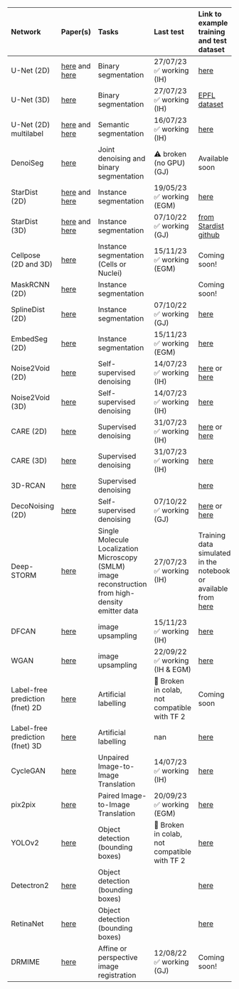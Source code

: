 | Network                               | Paper(s)                                                      | Tasks                                                                                              |Last test                               | Link to example training and test dataset                                             |
|:--------------------------------------|:--------------------------------------------------------------|:---------------------------------------------------------------------------------------------------|:----------------------------------------|:--------------------------------------------------------------------------------------|
| U-Net (2D)                            | [here](https://www.nature.com/articles/s41592-018-0261-2#author-information) and [here](https://arxiv.org/abs/1505.04597)           | Binary segmentation           | 27/07/23 ✅  working (IH)                | [here](https://github.com/zhixuhao/unet)                    |
| U-Net (3D)                            | [here](https://arxiv.org/pdf/1606.06650)                                         | Binary segmentation                                                             | 27/07/23 ✅  working (IH)                | [EPFL dataset](https://www.epfl.ch/labs/cvlab/data/data-em/)       |
| U-Net (2D) multilabel                 | [here](https://www.nature.com/articles/s41592-018-0261-2#author-information) and [here](https://arxiv.org/abs/1505.04597)           | Semantic segmentation        | 16/07/23 ✅  working (IH)                | [here](https://doi.org/10.5281/zenodo.5639253) |
| DenoiSeg                              | [here](https://arxiv.org/abs/2005.02987)                                        | Joint denoising and binary segmentation                                          | ⚠️ broken (no GPU) (GJ)                 | Available soon  |
| StarDist (2D)                         | [here](https://arxiv.org/abs/1806.03535) and [here](http://openaccess.thecvf.com/content_WACV_2020/papers/Weigert_Star-convex_Polyhedra_for_3D_Object_Detection_and_Segmentation_in_Microscopy_WACV_2020_paper.pdf) | Instance segmentation          | 19/05/23 ✅  working (EGM)               | [here](https://zenodo.org/record/3715492#.XnMhuXUzY5l)                                                            |
| StarDist (3D)                         | [here](https://arxiv.org/abs/1806.03535) and [here](http://openaccess.thecvf.com/content_WACV_2020/papers/Weigert_Star-convex_Polyhedra_for_3D_Object_Detection_and_Segmentation_in_Microscopy_WACV_2020_paper.pdf) | Instance segmentation          | 07/10/22 ✅ working (GJ)                 | [from Stardist github](https://github.com/mpicbg-csbd/stardist/releases/download/0.3.0/demo3D.zip)                                              |
| Cellpose (2D and 3D)                  | [here](https://www.nature.com/articles/s41592-020-01018-x)                      | Instance segmentation (Cells or Nuclei)                      | 15/11/23 ✅ working (EGM)                      | Coming soon!                      | 
| MaskRCNN (2D)                         | [here](https://arxiv.org/abs/1703.06870)                                                             | Instance segmentation                                                 | | Coming soon! |
| SplineDist (2D)                       | [here](https://www.biorxiv.org/content/10.1101/2020.10.27.357640v1)                        | Instance segmentation                         | 07/10/22 ✅ working (GJ)                         | [here](https://zenodo.org/record/3715492#.XnMhuXUzY5l)                                                |
| EmbedSeg (2D)                         | [here](https://arxiv.org/abs/2101.10033)                                                     | Instance segmentation                         | 15/11/23 ✅ working (EGM)                         | [here](https://zenodo.org/record/3715492#.XnMhuXUzY5l)                          | 
| Noise2Void (2D)                       | [here](https://arxiv.org/abs/1811.10980)                                                                | Self-supervised denoising            | 14/07/23 ✅  working (IH)                | [here](https://zenodo.org/record/5750174#.Y0BMDdJBxkg) or [here](https://zenodo.org/record/3713315#.XnEC6i2cZQI)       |
| Noise2Void (3D)                       | [here](https://arxiv.org/abs/1811.10980)                                                                | Self-supervised denoising           | 14/07/23 ✅  working (IH)                | [here](https://zenodo.org/record/3713326#.XnEJjy2cZQI)     |
| CARE (2D)                             | [here](https://www.nature.com/articles/s41592-018-0216-7)                                  | Supervised denoising     |  31/07/23 ✅  working (IH)                | [here](https://zenodo.org/record/5750174#.Y0BMDdJBxkg) or [here](https://zenodo.org/record/3713330#.XnEJoi2cZQI)   |
| CARE (3D)                             | [here](https://www.nature.com/articles/s41592-018-0216-7)                                  | Supervised denoising                 | 31/07/23 ✅  working (IH)                | [here](https://zenodo.org/record/3713337#.XnEJui2cZQI)    |
| 3D-RCAN                               | [here](https://www.biorxiv.org/content/10.1101/2020.08.27.270439v1.ful)                              | Supervised denoising | | [here](https://zenodo.org/record/3713337#.XnEJui2cZQI) | 
| DecoNoising (2D)                      | [here](https://arxiv.org/abs/2008.08414)                                                | Self-supervised denoising | 07/10/22 ✅  working (GJ)  | [here](https://zenodo.org/record/5750174#.Y0BMDdJBxkg) or [here](https://zenodo.org/record/3713315#.XnEC6i2cZQI) |
| Deep-STORM                            | [here](https://www.osapublishing.org/optica/abstract.cfm?uri=optica-5-4-458)  | Single Molecule Localization Microscopy (SMLM) image reconstruction from high-density emitter data | 27/07/23 ✅  working (IH)                | Training data simulated in the notebook or available from [here](https://zenodo.org/record/3959089#.Xxrko2MzaV4) |
| DFCAN                                 | [here](https://www.nature.com/articles/s41592-020-01048-5) | image upsampling |15/11/23 ✅ working (IH) | [here](https://www.dropbox.com/s/9f9xat4jbgkdchh/F-actin-small.zip?dl=0=) |
| WGAN                                  | [here](https://proceedings.mlr.press/v70/arjovsky17a.html) | image upsampling | 22/09/22 ✅  working (IH & EGM) | [here](https://www.dropbox.com/s/9f9xat4jbgkdchh/F-actin-small.zip?dl=0) |
| Label-free prediction (fnet) 2D       | [here](https://www.nature.com/articles/s41592-018-0111-2)                                       | Artificial labelling                                            | 🔴 Broken in colab, not compatible with TF 2      | Coming soon                            |
| Label-free prediction (fnet) 3D       | [here](https://www.nature.com/articles/s41592-018-0111-2)                                       | Artificial labelling                       | nan                                     | [here](https://zenodo.org/record/3748967#.XpRQgy-ZNQI)                                                                |
| CycleGAN                              | [here](https://arxiv.org/abs/1703.10593)                                        | Unpaired Image-to-Image Translation                                    | 14/07/23 ✅  working (IH)                | [here](https://zenodo.org/record/3941884#.XxrkwWMzaV4)        |
| pix2pix                               | [here](https://arxiv.org/abs/1611.07004)                                         | Paired Image-to-Image Translation                                    | 20/09/23 ✅ working (EGM)                | [here](https://zenodo.org/record/3941889#.XxrkzWMzaV4)             |
| YOLOv2                                | [here](https://ieeexplore.ieee.org/document/8100173)                              | Object detection (bounding boxes)                                    | 🔴 Broken in colab, not compatible with TF 2 | [here](https://zenodo.org/record/3941908#.XxrksWMzaV4) | 
| Detectron2                            | [here](https://github.com/facebookresearch/detectron2)                            | Object detection (bounding boxes)                          |                          | [here](https://zenodo.org/record/3941908#.XxrksWMzaV4)  |
| RetinaNet                             | [here](https://arxiv.org/abs/1708.02002)                                          | Object detection (bounding boxes)                          |                          |  [here](https://zenodo.org/record/3941908#.XxrksWMzaV4)  |
| DRMIME                                | [here](https://arxiv.org/abs/2001.09865)                                              | Affine or perspective image registration | 12/08/22 ✅  working (GJ)  | Coming soon!|
